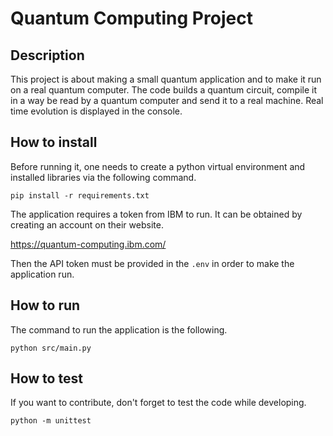 # Quantum Computing Project
## Description
This project is about making a small quantum application and to 
make it run on a real quantum computer. The code builds a quantum
circuit, compile it in a way be read by a quantum computer and
send it to a real machine. Real time evolution is displayed in the 
console.
## How to install
Before running it, one needs to create a python virtual environment 
and installed libraries via the following command.
```
pip install -r requirements.txt
```
The application requires a token from IBM to run. It can be obtained
by creating an account on their website.

https://quantum-computing.ibm.com/

Then the API token must be provided in the `.env` in order to make 
the application run.

## How to run
The command to run the application is the following.
```
python src/main.py
```

## How to test
If you want to contribute, don't forget to test the code while
developing.
```
python -m unittest
```